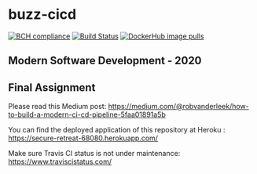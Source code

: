 # buzz-cicd

[![BCH compliance](https://bettercodehub.com/edge/badge/bassamalasadi/cicd-buzz?branch=master)](https://bettercodehub.com/)
[![Build Status](https://travis-ci.org/bassamalasadi/buzz-cicd.svg?branch=master)](https://travis-ci.org/bassamalasadi/buzz-cicd)
[![DockerHub image pulls](https://img.shields.io/docker/pulls/bassamalasadi/buzz-cicd)](https://hub.docker.com/repository/docker/bassamalasadi/buzz-cicd)

## Modern Software Development - 2020
## Final Assignment

Please read this Medium post: https://medium.com/@robvanderleek/how-to-build-a-modern-ci-cd-pipeline-5faa01891a5b

You can find the deployed application of this repository at Heroku : https://secure-retreat-68080.herokuapp.com/

Make sure Travis CI status is not under maintenance: https://www.traviscistatus.com/
